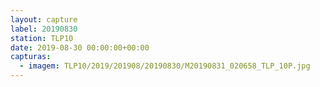 ```yaml
---
layout: capture
label: 20190830
station: TLP10
date: 2019-08-30 00:00:00+00:00
capturas:
  - imagem: TLP10/2019/201908/20190830/M20190831_020658_TLP_10P.jpg
---
```

